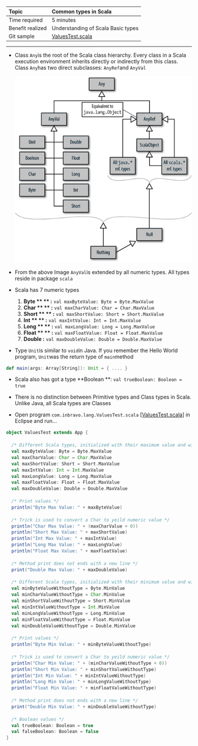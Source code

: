 | Topic | Common types in Scala |
| :--- | :--- |
| Time required | 5 minutes |
| Benefit realized | Understanding of Scala Basic types |
| Git sample | [ValuesTest.scala](https://github.com/inbravo/scala-src/blob/master/src/main/scala/com/inbravo/lang/ValuesTest.scala) |

---

* Class `Any`is the root of the Scala class hierarchy. Every class in a Scala execution environment inherits directly or indirectly from this class. Class `Any`has two direct subclasses: `AnyRef`and `AnyVal`

  ![](/assets/types.png)

* From the above Image `AnyVal`is extended by all numeric types. All types reside in package `scala`

* Scala has 7 numeric types  
  1. **Byte **  **  :**   `val maxByteValue: Byte = Byte.MaxValue`  
  2. **Char **  **  :**   `val maxCharValue: Char = Char.MaxValue`  
  3. **Short **  ** :**   `val maxShortValue: Short = Short.MaxValue`  
  4. **Int **  **      :**   `val maxIntValue: Int = Int.MaxValue`  
  5. **Long **  **  :**   `val maxLongValue: Long = Long.MaxValue`  
  6. **Float **  **  :**   `val maxFloatValue: Float = Float.MaxValue`  
  7. **Double  :**   `val maxDoubleValue: Double = Double.MaxValue`

* Type `Unit`is similar to `void`in Java. If you remember the Hello World program, `Unit`was the return type of `main`method

```scala
def main(args: Array[String]): Unit = { .... }
```

* Scala also has got a type **Boolean **:    `val trueBoolean: Boolean = true`

* There is no distinction between Primitive types and Class types in Scala. Unlike Java, all Scala types are Classes

* Open program `com.inbravo.lang.ValuesTest.scala` \[[ValuesTest.scala](https://github.com/inbravo/scala-src/blob/master/src/main/scala/com/inbravo/lang/ValuesTest.scala)\] in Eclipse and run...

```scala
object ValuesTest extends App {

  /* Different Scala types, initialized with their maximum value and with their types (NAME:TYPE e.g. val maxByteValue: Byte) */
  val maxByteValue: Byte = Byte.MaxValue
  val maxCharValue: Char = Char.MaxValue
  val maxShortValue: Short = Short.MaxValue
  val maxIntValue: Int = Int.MaxValue
  val maxLongValue: Long = Long.MaxValue
  val maxFloatValue: Float = Float.MaxValue
  val maxDoubleValue: Double = Double.MaxValue

  /* Print values */
  println("Byte Max Value: " + maxByteValue)

  /* Trick is used to convert a Char to yeild numeric value */
  println("Char Max Value: " + (maxCharValue + 0))
  println("Short Max Value: " + maxShortValue)
  println("Int Max Value: " + maxIntValue)
  println("Long Max Value: " + maxLongValue)
  println("Float Max Value: " + maxFloatValue)

  /* Method print does not ends with a new line */
  print("Double Max Value: " + maxDoubleValue)

  /* Different Scala types, initialized with their minimum value and without their types */
  val minByteValueWithoutType = Byte.MinValue
  val minCharValueWithoutType = Char.MinValue
  val minShortValueWithoutType = Short.MinValue
  val minIntValueWithoutType = Int.MinValue
  val minLongValueWithoutType = Long.MinValue
  val minFloatValueWithoutType = Float.MinValue
  val minDoubleValueWithoutType = Double.MinValue

  /* Print values */
  println("Byte Min Value: " + minByteValueWithoutType)

  /* Trick is used to convert a Char to yeild numeric value */
  println("Char Min Value: " + (minCharValueWithoutType + 0))
  println("Short Min Value: " + minShortValueWithoutType)
  println("Int Min Value: " + minIntValueWithoutType)
  println("Long Min Value: " + minLongValueWithoutType)
  println("Float Min Value: " + minFloatValueWithoutType)

  /* Method print does not ends with a new line */
  print("Double Min Value: " + minDoubleValueWithoutType)
  
  /* Boolean values */
  val trueBoolean: Boolean = true
  val falseBoolean: Boolean = false
}
```



